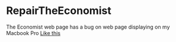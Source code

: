 # RepairTheEconomist
The Economist web page has a bug on web page displaying on my Macbook Pro
[Like this](https://raw.githubusercontent.com/yudazilian/RepairTheEconomist/master/Problems%20Image/Screen%20Shot%202017-04-16%20at%203.18.05%20PM.png)
